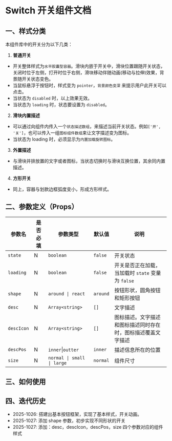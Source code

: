 # Switch 开关组件文档

## 一、样式分类
本组件库中的开关分为以下几类：

1. **普通开关**
  - 开关整体样式为`水平胶囊型容器`。滑块内嵌于开关中，滑块位置跟随开关状态，关闭时位于左侧，打开时位于右侧，滑块移动伴随动画(移动与拉伸)效果，背景随开关状态变色。
  - 当鼠标悬浮于按钮时，样式变为 `pointer`，`背景颜色变深` 来提示用户此开关可以点击。
  - 当状态为 `disabled` 时，以上效果无效。
  - 当状态为 `loading` 时，状态要设置为 `disabled`。

2. **滑块内置描述**
  - 可以通过向组件内传入一个`状态描述数组`，来描述当前开关状态。例如`['开', '关']`，也可以传入一组`图标组件数组`来让文字描述变为图标。
  - 当状态为 loading 时，必须显示为`内置加载旋转图标`。

3.  **外置描述**
  - 与滑块并排放置的文字或者图标，当状态切换时与滑块互换位置，其余同内置描述。

4. **方形开关**
  - 同上，容器与划款边框弧度变小，形成方形样式。

## 二、参数定义（Props）
|参数名|是否必填|参数类型|默认值|说明|
|--|--|--|--|--|
|`state`|N|`boolean`|`false`|开关状态|
|`loading`|N|`boolean`|`false`|开关是否正在加载，当加载时 `state` 变量为 `false`|
|`shape`|N|`around \| react`|`around`|按钮形状，圆角按钮和矩形按钮|
|`desc`|N|`Array<string>`|`[]`|文字描述|
|`descIcon`|N|`Array<string>`|`[]`|图标描述。文字描述和图标描述同时存在时，图标描述覆盖文字描述|
|`descPos`|N|`inner`\|`outter`|`inner`|描述信息所在的位置|
|`size`|N|`normal \| small \| large`|`normal`|组件尺寸|
## 三、如何使用



## 四、迭代历史
- 2025-1026: 搭建出基本按钮框架，实现了基本样式，开关动画。
- 2025-1027: 添加 shape 参数，初步实现不同形状的开关
- 2025-1027: 添加：desc，descIcon，descPos，size 四个参数对应的组件样式